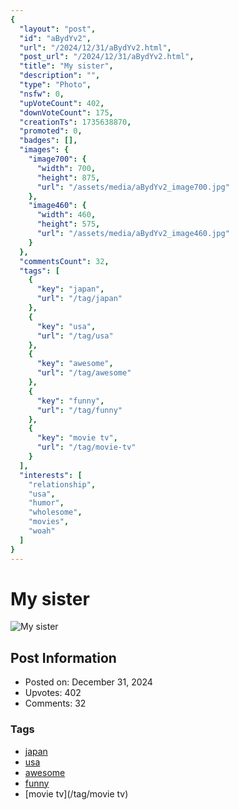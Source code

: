```yaml
---
{
  "layout": "post",
  "id": "aBydYv2",
  "url": "/2024/12/31/aBydYv2.html",
  "post_url": "/2024/12/31/aBydYv2.html",
  "title": "My sister",
  "description": "",
  "type": "Photo",
  "nsfw": 0,
  "upVoteCount": 402,
  "downVoteCount": 175,
  "creationTs": 1735638870,
  "promoted": 0,
  "badges": [],
  "images": {
    "image700": {
      "width": 700,
      "height": 875,
      "url": "/assets/media/aBydYv2_image700.jpg"
    },
    "image460": {
      "width": 460,
      "height": 575,
      "url": "/assets/media/aBydYv2_image460.jpg"
    }
  },
  "commentsCount": 32,
  "tags": [
    {
      "key": "japan",
      "url": "/tag/japan"
    },
    {
      "key": "usa",
      "url": "/tag/usa"
    },
    {
      "key": "awesome",
      "url": "/tag/awesome"
    },
    {
      "key": "funny",
      "url": "/tag/funny"
    },
    {
      "key": "movie tv",
      "url": "/tag/movie-tv"
    }
  ],
  "interests": [
    "relationship",
    "usa",
    "humor",
    "wholesome",
    "movies",
    "woah"
  ]
}
---
```


# My sister

![My sister](/assets/media/aBydYv2_image700.jpg)

## Post Information

- Posted on: December 31, 2024
- Upvotes: 402
- Comments: 32

### Tags

- [japan](/tag/japan)
- [usa](/tag/usa)
- [awesome](/tag/awesome)
- [funny](/tag/funny)
- [movie tv](/tag/movie tv)
